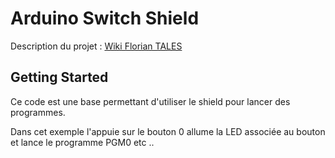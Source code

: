 # Arduino Switch Shield

Description du projet : [Wiki Florian TALES](http://floriantales.hd.free.fr/doku.php?id=electronique:micro_controleurs:arduino:switch_shield)

## Getting Started

Ce code est une base permettant d'utiliser le shield pour lancer des programmes.

Dans cet exemple l'appuie sur le bouton 0 allume la LED associée au bouton et  lance le programme PGM0 etc ..
